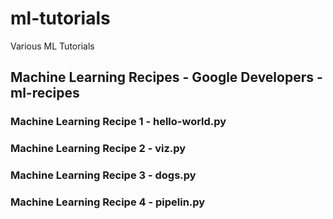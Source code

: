 # ml-tutorials
Various ML Tutorials
## Machine Learning Recipes - Google Developers - ml-recipes
### Machine Learning Recipe 1 - hello-world.py
### Machine Learning Recipe 2 - viz.py
### Machine Learning Recipe 3 - dogs.py
### Machine Learning Recipe 4 - pipelin.py
